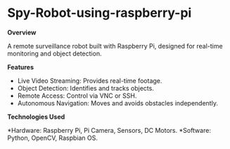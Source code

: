 # Spy-Robot-using-raspberry-pi
**Overview**

A remote surveillance robot built with Raspberry Pi, designed for real-time monitoring and object detection.

**Features**

* Live Video Streaming: Provides real-time footage.
* Object Detection: Identifies and tracks objects.
* Remote Access: Control via VNC or SSH.
* Autonomous Navigation: Moves and avoids obstacles independently.

**Technologies Used**

*Hardware: Raspberry Pi, Pi Camera, Sensors, DC Motors.
*Software: Python, OpenCV, Raspbian OS.
